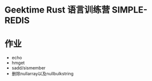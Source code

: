 # Geektime Rust 语言训练营 SIMPLE-REDIS
# 作业
- echo
- hmget
- sadd/sismember
- 删除nullarray以及nullbulkstring
